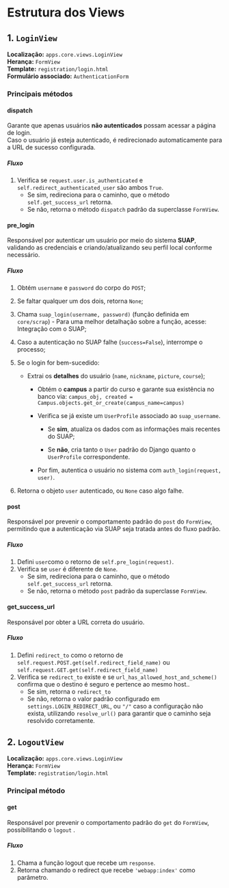 
# Estrutura dos Views

## 1. `LoginView`

**Localização:** `apps.core.views.LoginView`  
**Herança:** `FormView`  
**Template:** `registration/login.html`  
**Formulário associado:** `AuthenticationForm`

### Principais métodos

#### dispatch 

Garante que apenas usuários **não autenticados** possam acessar a página de login.  
Caso o usuário já esteja autenticado, é redirecionado automaticamente para a URL de sucesso configurada.
##### Fluxo
1.  Verifica se `request.user.is_authenticated` e `self.redirect_authenticated_user` são ambos `True`. 
	- Se sim, redireciona para o caminho, que o método `self.get_success_url` retorna.
	- Se não, retorna o método `dispatch` padrão da superclasse `FormView`.

#### pre_login

Responsável por autenticar um usuário por meio do sistema **SUAP**, validando as credenciais e criando/atualizando seu perfil local conforme necessário.
##### Fluxo

1. Obtém `username` e `password` do corpo do `POST`;
2. Se faltar qualquer um dos dois, retorna `None`;
3. Chama `suap_login(username, password)` (função definida em `core/scrap`) - Para uma melhor detalhação sobre a função, acesse: <a class="docs-content-link" data-index=3>Integração com o SUAP</a>;
4. Caso a autenticação no SUAP falhe (`success=False`), interrompe o processo;
5. Se o login for bem-sucedido:
	- Extrai os **detalhes** do usuário (`name`, `nickname`, `picture`, `course`);
	    - Obtém o **campus** a partir do curso e garante sua existência no banco via:
	        `campus_obj, created = Campus.objects.get_or_create(campus_name=campus)`
	    - Verifica se já existe um `UserProfile` associado ao `suap_username`.
	    
	        - Se **sim**, atualiza os dados com as informações mais recentes do SUAP;
	            
	        - Se **não**, cria tanto o `User` padrão do Django quanto o `UserProfile` correspondente.
	            
	    - Por fim, autentica o usuário no sistema com `auth_login(request, user)`.
	    
6. Retorna o objeto `user` autenticado, ou `None` caso algo falhe.

#### post

Responsável por prevenir o comportamento padrão do `post` do `FormView`, permitindo que a autenticação via SUAP seja tratada antes do fluxo padrão.
##### Fluxo
1. Defini `user`como o retorno de `self.pre_login(request)`.   
2.  Verifica se `user` é diferente de `None`. 
	- Se sim, redireciona para o caminho, que o método `self.get_success_url` retorna.
	- Se não, retorna o método `post` padrão da superclasse `FormView`.

#### get_success_url

Responsável por obter a URL correta do usuário.

##### Fluxo
1. Defini `redirect_to` como o retorno de `self.request.POST.get(self.redirect_field_name)` ou `self.request.GET.get(self.redirect_field_name)`
2. Verifica se `redirect_to` existe e se  `url_has_allowed_host_and_scheme()` confirma que o destino é seguro e pertence ao mesmo host..
	- Se sim, retorna o ``redirect_to``
	- Se não, retorna o valor padrão configurado em `settings.LOGIN_REDIRECT_URL`, ou `"/"` caso a configuração não exista, utilizando `resolve_url()` para garantir que o caminho seja resolvido corretamente.

## 2. `LogoutView` 

**Localização:** `apps.core.views.LoginView`  
**Herança:** `FormView`  
**Template:** `registration/login.html`  

### Principal método

#### get 

Responsável por prevenir o comportamento padrão do `get` do `FormView`, possibilitando  o `logout` .

##### Fluxo 
1. Chama a função logout que recebe um `response`.
2. Retorna chamando o redirect que recebe `'webapp:index'` como parâmetro.

